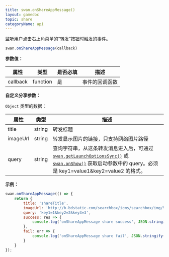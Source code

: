 ```yaml
---
title: swan.onShareAppMessage()
layout: gamedoc
topic: share
categoryName: api
---
```


监听用户点击右上角菜单的“转发”按钮时触发的事件。

```js
swan.onShareAppMessage(callback)
```

**参数值：**

|属性|类型|是否必填|描述|
|-|-|-|-|
|callback|function|是|事件的回调函数|

**自定义分享参数：**

`Object` 类型的数据：

|属性|类型|描述|
|-|-|-|
|title|string|转发标题|
|imageUrl|string|转发显示图片的链接，只支持网络图片路径|
|query|string|查询字符串，从这条转发消息进入后，可通过 [`swan.getLaunchOptionsSync()`](/api/system/lifeCycle/#swan-getLaunchOptionsSync) 或 [`swan.onShow()`](/api/system/lifeCycle/#swan-onShow) 获取启动参数中的 query。必须是 key1=value1&key2=value2 的格式。|

**示例：**

```js
swan.onShareAppMessage(() => {
    return {
        title: 'shareTitle',
        imageUrl: 'http://b.bdstatic.com/searchbox/icms/searchbox/img/%E5%B0%8F%E6%9C%89%E5%90%8D%E6%B0%94H5.png',
        query: 'key1=1&key2=2&key3=3',
        success: res => {
            console.log('onShareAppMessage share success', JSON.stringify(res));
        },
        fail: err => {
            console.log('onShareAppMessage share fail', JSON.stringify(err));
        }
    }
});
```